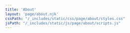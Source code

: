 ```yaml
---
title: 'About'
layout: 'page/about.njk'
cssPath: "/_includes/static/css/page/about/styles.css"
jsPath: "/_includes/static/js/page/about/scripts.js"
---
```

